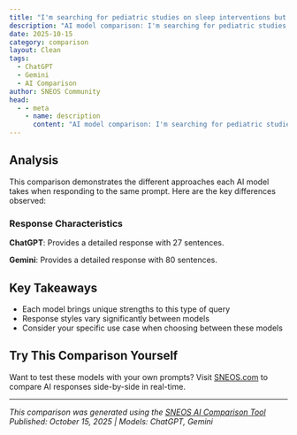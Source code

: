 ```yaml
---
title: "I'm searching for pediatric studies on sleep interventions but finding mostly adult literature. Help me: 1) Use age-specific search filters (Cochrane pediatric filter)"
description: "AI model comparison: I'm searching for pediatric studies on sleep interventions but finding mostly adult literature. Help..."
date: 2025-10-15
category: comparison
layout: Clean
tags:
  - ChatGPT
  - Gemini
  - AI Comparison
author: SNEOS Community
head:
  - - meta
    - name: description
      content: "AI model comparison: I'm searching for pediatric studies on sleep interventions but finding mostly adult literature. Help me: 1) Use age-spec..."
---
```


<ChatComparison
  title="I'm searching for pediatric studies on sleep interventions but finding mostly adult literature. Help me: 1) Use age-specific search filters (Cochrane pediatric filter)"
  prompt="I'm searching for pediatric studies on sleep interventions but finding mostly adult literature. Help me: 1) Use age-specific search filters (Cochrane pediatric filter)"
  :responses='{"ChatGPT": "Finding pediatric studies on sleep interventions can sometimes be challenging due to the prevalence of adult-focused literature. Here are some strategies you can employ, including using age-specific search filters like the Cochrane Pediatric Filter:\n\n### 1. Use Age-Specific Search Filters\n\nWhen searching databases, apply filters specifically designed for pediatric populations. The Cochrane Pediatric Filter and similar filters can help narrow your results. While the actual filter may vary between databases, here\u2019s a generic example of how to adjust your search:\n\n- **Cochrane Library**: Use keywords such as \u0022pediatric sleep interventions\u0022 and apply filters for children and adolescents.\n- **PubMed**: You can either rely on MeSH (Medical Subject Headings) terms or use specific age ranges in your search. Use \u201CChild\u201D (age 0-12 years) or \u201CAdolescent\u201D (age 13-18 years) in your queries.\n- **CINAHL**: Set the age filters to \u201CChild\u201D, \u201CAdolescent\u201D, and \u201CInfant\u201D for more targeted results.\n\n**Example Search:**\n\u0060\u0060\u0060\n\u0022sleep intervention\u0022 AND (\u0022Child\u0022[MeSH] OR \u0022Adolescent\u0022[MeSH] OR \u0022Infant\u0022[MeSH])\n\u0060\u0060\u0060\n\n### 2. Search Terms\n\nMake sure you are using appropriate keywords. Here are some suggested search terms:\n- Sleep interventions in children\n- Pediatric sleep disorders\n- Child sleep therapy\n- Behavioral sleep interventions in children\n- Sleep hygiene practices for children\n\n### 3. Databases\n\nUse specialized databases in addition to general ones:\n- **Cochrane Database of Systematic Reviews**: Look for systematic reviews related to sleep interventions in children.\n- **PubMed**: Use the advanced search options to filter studies by age.\n- **PsycINFO**: For psychological aspects of sleep interventions in children and adolescents.\n- **Embase**: This database also has a range of pediatric studies, often not covered in PubMed.\n\n### 4. Recent Reviews\n\nLook for recent systematic reviews or meta-analyses that focus on pediatric sleep interventions. These usually summarize a range of studies and can guide you to specific research.\n\n### 5. Pediatric Journals\n\nConsider browsing journals specifically focused on pediatrics or child health, such as:\n- **Pediatrics**\n- **Journal of Pediatric Psychology**\n- **Sleep Medicine Reviews**\n- **Child and Adolescent Mental Health**\n\n### 6. Consult Libraries/Experts\n\nReach out to a medical library or a professional in pediatric sleep medicine for help. They might have access to resources or databases not readily available online.\n\n### 7. Keywords Across Different Studies\n\nIdentify keywords and subject headings used in relevant studies you find. Use these to refine your searches.\n\nBy combining these strategies, you should be able to find more targeted studies on sleep interventions specifically for pediatric populations. If you need help constructing a specific search or if you want assistance with a particular database, feel free to ask!", "Gemini": "You\u0027re running into a common challenge! Pediatric research often gets overshadowed by adult studies, and effective age-specific filtering is key.\n\nLet\u0027s break down how to effectively use age-specific filters, especially the Cochrane pediatric filter, and build a robust search strategy for pediatric sleep interventions.\n\n---\n\n### 1. Using the Cochrane Pediatric Filter\n\nThe \u0022Cochrane pediatric filter\u0022 isn\u0027t a single clickable button, but rather a **pre-defined, validated search strategy** (a set of terms and Boolean operators) designed to retrieve studies on children, infants, and adolescents. It combines controlled vocabulary (like MeSH terms) with keywords to maximize sensitivity and specificity for pediatric populations.\n\nHere\u0027s how to use it and a common version:\n\n**A. How to Use it in the Cochrane Library:**\n\n1.  **Go to the Cochrane Library:** [https://www.cochranelibrary.com/](https://www.cochranelibrary.com/)\n2.  **Navigate to Advanced Search:** Look for \u0022Advanced Search\u0022 or \u0022Search Manager\u0022 on the homepage.\n3.  **Copy and Paste the Pediatric Filter:**\n    You\u0027ll enter this into one of the search boxes (often labeled \u0022Add a search term\u0022 or similar). This specific filter aims to capture a broad range of pediatric ages.\n\n    **Common Cochrane Pediatric Search Filter (Example - you might need to adapt slightly for specific databases or if Cochrane has an updated version):**\n\n    \u0060\u0060\u0060\n    (child OR children OR pediatric OR paediatric OR infant OR infants OR neonate OR neonatal OR newborn OR toddler OR toddlers OR adolescent OR adolescents OR school age OR \u0022school-age\u0022 OR \u0022young adult*\u0022 OR \u0022juvenile\u0022 OR \u0022juveniles\u0022 OR \u0022preschool\u0022 OR \u0022pre-school\u0022 OR \u0022schoolchild\u0022 OR \u0022school-child\u0022 OR \u0022teenager\u0022 OR \u0022teenagers\u0022 OR \u0022childhood\u0022) OR (\u0022MeSH descriptor\u0022: [Child] expl) OR (\u0022MeSH descriptor\u0022: [Infant] expl) OR (\u0022MeSH descriptor\u0022: [Adolescent] expl) OR (\u0022MeSH descriptor\u0022: [Pediatrics] expl)\n    \u0060\u0060\u0060\n    *   **Explanation:**\n        *   \u0060OR\u0060 connects all the different terms for children/age groups, ensuring you catch any of them.\n        *   \u0060*\u0060 (truncation) captures variations (e.g., \u0060adolescent*\u0060 gets adolescent, adolescents).\n        *   \u0060\u0022MeSH descriptor\u0022: [X] expl\u0060 uses the Medical Subject Headings (MeSH) controlled vocabulary, expanding (expl) to include all narrower terms under \u0022Child,\u0022 \u0022Infant,\u0022 \u0022Adolescent,\u0022 and \u0022Pediatrics.\u0022 This is highly effective.\n        *   For the Cochrane Library, the exact syntax for MeSH terms might be \u0060[Mesh]Child\u0060 or similar. The Cochrane database automatically maps many keywords to MeSH, but explicitly using \u0060[MeSH descriptor:X]\u0060 is safer.\n\n4.  **Combine with Your Intervention/Outcome Terms:**\n    Once you\u0027ve run the pediatric filter (e.g., as \u0022Search #1\u0022), you\u0027ll then combine it with your terms for \u0022sleep intervention\u0022 and \u0022sleep outcome\u0022 using \u0060AND\u0060.\n\n    **Example Steps in Cochrane\u0027s Advanced Search:**\n    *   **Search 1:** \u0060(child OR children OR pediatric OR paediatric OR infant OR infants OR neonate OR neonatal OR newborn OR toddler OR toddlers OR adolescent OR adolescents OR school age OR \u0022school-age\u0022 OR \u0022young adult*\u0022 OR \u0022juvenile\u0022 OR \u0022juveniles\u0022 OR \u0022preschool\u0022 OR \u0022pre-school\u0022 OR \u0022schoolchild\u0022 OR \u0022school-child\u0022 OR \u0022teenager\u0022 OR \u0022teenagers\u0022 OR \u0022childhood\u0022) OR (\u0022MeSH descriptor\u0022: [Child] expl) OR (\u0022MeSH descriptor\u0022: [Infant] expl) OR (\u0022MeSH descriptor\u0022: [Adolescent] expl) OR (\u0022MeSH descriptor\u0022: [Pediatrics] expl)\u0060\n    *   **Search 2 (Sleep Intervention Terms):** \u0060(sleep adj3 (intervent* OR therap* OR treatment* OR program* OR education* OR CBT-I OR \u0022cognitive behavioral\u0022 OR \u0022behavioral sleep\u0022 OR hygiene OR melatonin OR \u0022light therapy\u0022 OR \u0022parent training\u0022))\u0060\n    *   **Search 3 (Sleep Outcome Terms - Optional, but good for focus):** \u0060(sleep OR insomnia OR \u0022sleep disorder*\u0022 OR \u0022sleep quality\u0022 OR \u0022sleep duration\u0022 OR \u0022sleep latency\u0022 OR \u0022night awakenings\u0022 OR parasomnia*)\u0060\n    *   **Search 4 (Final Combination):** \u0060#1 AND #2 AND #3\u0060 (or \u0060#1 AND #2\u0060 if you find #3 too restrictive initially).\n\n**B. Where to Find Official Cochrane Filters:**\nCochrane often publishes its specific, up-to-date filters for various topics (including age, study types, etc.) in their methodology chapters or on their website. If you\u0027re doing a full systematic review, it\u0027s always best to check the latest recommended filters directly from the Cochrane Handbook or their official resources. A quick Google search for \u0022Cochrane pediatric search filter\u0022 usually leads to their specific guidance.\n\n---\n\n### 2. General Age-Specific Search Filters (Beyond Cochrane)\n\nMost major bibliographic databases offer robust age-specific filtering options.\n\n**A. Using Keywords for Age:**\n\nThis is the simplest starting point and should always be included, as not all studies are perfectly indexed with controlled vocabulary.\n\n*   \u0060child*\u0060 (captures child, children, childhood)\n*   \u0060pediatric\u0060 OR \u0060paediatric\u0060 (use both spellings!)\n*   \u0060infant*\u0060 (infant, infancy)\n*   \u0060neonate*\u0060 OR \u0060newborn*\u0060\n*   \u0060toddler*\u0060\n*   \u0060adolescent*\u0060 OR \u0060teen*\u0060 OR \u0060juvenile*\u0060\n*   \u0060\u0022school age\u0022\u0060 OR \u0060\u0022school-age\u0022\u0060\n*   \u0060\u0022preschool\u0022\u0060 OR \u0060\u0022pre-school\u0022\u0060\n*   You can also specify age ranges: \u0060\u00220-18 years\u0022\u0060 OR \u0060\u00220-12 years\u0022\u0060 OR \u0060\u0022birth-18\u0022\u0060 etc.\n\n**B. Using Controlled Vocabulary (MeSH, Emtree, PsycINFO Thesaurus):**\n\nThese are powerful and more precise than keywords alone because they map to a standardized concept, regardless of the author\u0027s exact phrasing.\n\n*   **PubMed (using MeSH - Medical Subject Headings):**\n    *   Go to PubMed.\n    *   In your search query, use terms like:\n        *   \u0060\u0022Child\u0022[Mesh]\u0060 (0-18 years)\n        *   \u0060\u0022Infant\u0022[Mesh]\u0060 (1-23 months)\n        *   \u0060\u0022Infant, Newborn\u0022[Mesh]\u0060 (0-1 month)\n        *   \u0060\u0022Child, Preschool\u0022[Mesh]\u0060 (2-5 years)\n        *   \u0060\u0022Child\u0022[Mesh]\u0060 (6-12 years \u2013 *note: the \u0022Child\u0022 MeSH term covers 6-12 generally, but the broader \u0022Child\u0022 entry covers 0-18. It\u0027s often best to use the more specific terms or let the \u0022Child\u0022[Mesh] term explode for full coverage*)\n        *   \u0060\u0022Adolescent\u0022[Mesh]\u0060 (13-18 years)\n    *   **Tip:** You can often just type \u0060child\u0060 into the PubMed search bar and then use the \u0022Filters\u0022 on the left-hand side to select specific age groups (e.g., \u0022Child: 0-18 years,\u0022 \u0022Infant: 0-23 months,\u0022 \u0022Adolescent: 13-18 years\u0022). This is often the easiest way in PubMed.\n\n*   **Embase (using Emtree):**\n    *   Similar to MeSH, Emtree has specific terms like \u0060child\u0060, \u0060infant\u0060, \u0060adolescent\u0060, \u0060newborn\u0060. You\u0027ll typically search for \u0060child/exp\u0060 (to explode the term and include narrower categories).\n    *   Embase also has dedicated age filters in its advanced search interface.\n\n*   **PsycINFO (using Thesaurus of Psychological Index Terms):**\n    *   \u0060Children\u0060\n    *   \u0060Infants\u0060\n    *   \u0060Adolescents\u0060\n    *   \u0060Preschool Age\u0060\n    *   \u0060School Age\u0060\n\n**C. Using Database-Specific Filters:**\n\nMost databases have built-in filters usually found on the left-hand sidebar after you perform an initial search.\n\n*   **PubMed, Embase, Scopus, Web of Science, CINAHL, PsycINFO:** Look for sections like:\n    *   \u0060Age\u0060\n    *   \u0060Patient Age\u0060\n    *   \u0060Population\u0060\n    *   \u0060Subjects\u0060\n    *   You\u0027ll typically see checkboxes or dropdowns for \u0022Child,\u0022 \u0022Infant,\u0022 \u0022Adolescent,\u0022 \u0022Preschooler,\u0022 \u0022School age,\u0022 etc.\n\n---\n\n### 3. Comprehensive Search Strategy for Pediatric Sleep Interventions\n\nNow let\u0027s put it all together into a robust strategy.\n\n**A. Core Concepts:**\n\n1.  **Population:** Pediatric (as discussed above)\n2.  **Intervention:** Sleep interventions\n3.  **Outcome:** Sleep (quality, duration, disorders, etc.)\n\n**B. Example Search Query Components (Combine with \u0060AND\u0060):**\n\n**1. Pediatric Population Terms (Use OR to combine these):**\n    *   \u0060(child* OR pediatric OR paediatric OR infant* OR neonate* OR newborn* OR toddler* OR adolescent* OR teen* OR juvenile* OR \u0022school age\u0022 OR \u0022preschool\u0022 OR \u0022young adult*\u0022)\u0060\n    *   \u0060OR \u0022Child\u0022[Mesh] OR \u0022Infant\u0022[Mesh] OR \u0022Adolescent\u0022[Mesh] OR \u0022Child, Preschool\u0022[Mesh] OR \u0022Infant, Newborn\u0022[Mesh]\u0060 (for PubMed)\n    *   \u0060OR child/exp OR infant/exp OR adolescent/exp OR newborn/exp\u0060 (for Embase)\n\n**2. Sleep Intervention Terms (Use OR to combine these):**\n    *   \u0060(sleep adj3 (intervent* OR therap* OR treatment* OR program* OR education* OR strateg* OR counsel* OR support* OR method* OR skill*)) \u0060\n    *   \u0060OR \u0022CBT-I\u0022 OR \u0022cognitive behavioral therapy for insomnia\u0022 OR \u0022behavioral sleep medicine\u0022 OR \u0022sleep hygiene\u0022 OR \u0022parent training\u0022 OR \u0022parent-led intervention\u0022 OR \u0022light therapy\u0022 OR melatonin OR chronotherapy\u0060\n    *   \u0060OR \u0022Sleep Initiation and Maintenance Disorders\u0022[Mesh: noexp]\u0060 (for PubMed - focuses on insomnia)\n    *   \u0060OR \u0022Cognitive Behavioral Therapy\u0022[Mesh]\u0060 (for PubMed)\n    *   \u0060OR \u0022Sleep\u0022[Mesh]\u0060 AND \u0060(therapy OR intervention)\u0060\n\n**3. Sleep Outcome/Condition Terms (Optional, but helps focus; use OR to combine these):**\n    *   \u0060(sleep OR insomnia OR \u0022sleep disorder*\u0022 OR \u0022sleep quality\u0022 OR \u0022sleep duration\u0022 OR \u0022sleep latency\u0022 OR \u0022sleep pattern*\u0022 OR \u0022night awakenings\u0022 OR parasomnia* OR \u0022sleep disturbance*\u0022)\u0060\n    *   \u0060OR \u0022Sleep Disorders\u0022[Mesh]\u0060 (for PubMed)\n\n**C. Putting it together in a database (e.g., PubMed):**\n\n1.  **(Pediatric Terms):**\n    \u0060(\u0022Child\u0022[Mesh] OR \u0022Infant\u0022[Mesh] OR \u0022Adolescent\u0022[Mesh] OR child* OR pediatric OR paediatric OR infant* OR neonate* OR newborn* OR toddler* OR adolescent* OR teen* OR juvenile* OR \u0022school age\u0022 OR \u0022preschool\u0022)\u0060\n2.  **AND (Intervention Terms):**\n    \u0060(\u0022sleep initiation and maintenance disorders\u0022[Mesh] OR \u0022sleep disorders\u0022[Mesh] OR \u0022Cognitive Behavioral Therapy\u0022[Mesh] OR (sleep AND (intervent* OR therap* OR treatment* OR program* OR education* OR CBT-I OR \u0022cognitive behavioral\u0022 OR \u0022behavioral sleep\u0022 OR hygiene OR melatonin OR \u0022light therapy\u0022 OR \u0022parent training\u0022))\u0060\n3.  **AND (Outcome/Condition Terms - if desired, could be combined with intervention):**\n    \u0060(sleep OR insomnia OR \u0022sleep quality\u0022 OR \u0022sleep duration\u0022 OR \u0022sleep latency\u0022 OR \u0022sleep pattern*\u0022 OR \u0022night awakenings\u0022 OR parasomnia* OR \u0022sleep disturbance*\u0022)\u0060\n\n---\n\n**Tips for Effective Searching:**\n\n*   **Start Broad, Then Narrow:** Begin with a combination of your key terms, and then use the database\u0027s filters (like age, publication type, date range) to refine.\n*   **Check Reference Lists:** Once you find a few highly relevant pediatric studies or reviews, check their reference lists for other good sources.\n*   **Look for Systematic Reviews:** Search for \u0022systematic review\u0022 OR \u0022meta-analysis\u0022 AND your pediatric and sleep intervention terms. These often provide a great overview and can point you to many primary studies.\n*   **Test and Iterate:** Your first search won\u0027t be perfect. Review a sample of results, see what terms they use, and adjust your strategy accordingly.\n*   **Consult a Librarian:** For complex systematic reviews, a research librarian is an invaluable resource for refining search strategies.\n\nBy combining specific age terms, controlled vocabulary, and database filters, you should significantly improve your ability to find pediatric sleep intervention studies!"}' published-date="{DateTime.UtcNow:HH:mm}"
/>

## Analysis

This comparison demonstrates the different approaches each AI model takes when responding to the same prompt. Here are the key differences observed:

### Response Characteristics

**ChatGPT**: Provides a detailed response with 27 sentences. 

**Gemini**: Provides a detailed response with 80 sentences. 

## Key Takeaways

- Each model brings unique strengths to this type of query
- Response styles vary significantly between models
- Consider your specific use case when choosing between these models

## Try This Comparison Yourself

Want to test these models with your own prompts? Visit [SNEOS.com](https://sneos.com) to compare AI responses side-by-side in real-time.

---

*This comparison was generated using the [SNEOS AI Comparison Tool](https://sneos.com)*
*Published: October 15, 2025 | Models: ChatGPT, Gemini*
